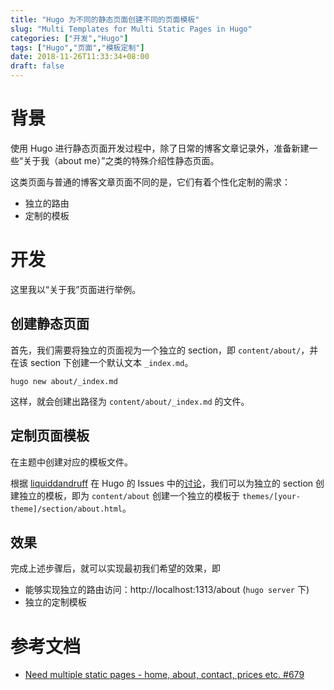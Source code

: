 ```yaml
---
title: "Hugo 为不同的静态页面创建不同的页面模板"
slug: "Multi Templates for Multi Static Pages in Hugo"
categories: ["开发","Hugo"]
tags: ["Hugo","页面","模板定制"]
date: 2018-11-26T11:33:34+08:00
draft: false
---
```


# 背景

使用 Hugo 进行静态页面开发过程中，除了日常的博客文章记录外，准备新建一些“关于我（about me）”之类的特殊介绍性静态页面。

这类页面与普通的博客文章页面不同的是，它们有着个性化定制的需求：

* 独立的路由
* 定制的模板

# 开发

这里我以“关于我”页面进行举例。

## 创建静态页面

首先，我们需要将独立的页面视为一个独立的 section，即 ```content/about/```，并在该 section 下创建一个默认文本 ```_index.md```。

```
hugo new about/_index.md
```

这样，就会创建出路径为 ```content/about/_index.md``` 的文件。

## 定制页面模板

在主题中创建对应的模板文件。

根据 [liquiddandruff](https://github.com/liquiddandruff) 在 Hugo 的 Issues 中的[讨论](https://github.com/gohugoio/hugo/issues/679#issuecomment-294785804)，我们可以为独立的 section 创建独立的模板，即为 ```content/about``` 创建一个独立的模板于 ```themes/[your-theme]/section/about.html```。

## 效果

完成上述步骤后，就可以实现最初我们希望的效果，即

* 能够实现独立的路由访问：http://localhost:1313/about (```hugo server``` 下)
* 独立的定制模板

# 参考文档

* [Need multiple static pages - home, about, contact, prices etc. #679](https://github.com/gohugoio/hugo/issues/679#issuecomment-294785804)

